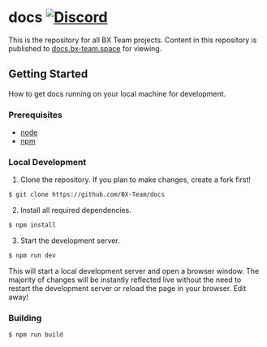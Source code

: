 # docs [![Discord](https://img.shields.io/discord/931595732752953375.svg?label=&logo=discord&logoColor=ffffff&color=7389D8&labelColor=6A7EC2)](https://discord.gg/p7cxhw7E2M)

This is the repository for all BX Team projects. Content in this
repository is published to [docs.bx-team.space](https://docs.bx-team.space) for viewing.

## Getting Started

How to get docs running on your local machine for development.

### Prerequisites

-   [node](https://nodejs.org)
-   [npm](https://www.npmjs.com/)

### Local Development

1. Clone the repository. If you plan to make changes, create a fork first!

```bash
$ git clone https://github.com/BX-Team/docs
```

2. Install all required dependencies.

```bash
$ npm install
```

3. Start the development server.

```bash
$ npm run dev
```

This will start a local development server and open a browser window. The majority of changes will
be instantly reflected live without the need to restart the development server or reload the page in
your browser. Edit away!

### Building

```bash
$ npm run build
```
